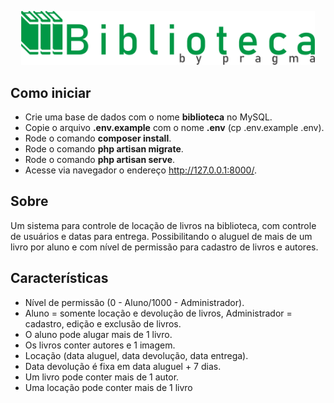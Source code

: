 <p align="center"><img width="470" src="/public/images/readme/title-readme.png"></p>

## Como iniciar

- Crie uma base de dados com o nome **biblioteca** no MySQL.
- Copie o arquivo **.env.example** com o nome **.env** (cp .env.example .env).
- Rode o comando **composer install**.
- Rode o comando **php artisan migrate**.
- Rode o comando **php artisan serve**.
- Acesse via navegador o endereço http://127.0.0.1:8000/.

## Sobre

Um sistema para controle de locação de livros na biblioteca, com controle de usuários e datas para entrega. Possibilitando o aluguel de mais de um livro por aluno e com nível de permissão para cadastro de livros e autores.

## Características

- Nível de permissão (0 - Aluno/1000 - Administrador).
- Aluno = somente locação e devolução de livros, Administrador = cadastro, edição e exclusão de livros.
- O aluno pode alugar mais de 1 livro.
- Os livros conter autores e 1 imagem.
- Locação (data aluguel, data devolução, data entrega).
- Data devolução é fixa em data aluguel + 7 dias.
- Um livro pode conter mais de 1 autor.
- Uma locação pode conter mais de 1 livro
